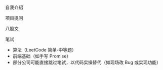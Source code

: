 自我介绍

项目提问

八股文

笔试
- 算法（LeetCode 简单-中等题）
- 前端基础（如手写 Promise）
- 部分公司可能直接跳过笔试，以代码实操替代（如现场改 Bug 或实现功能）